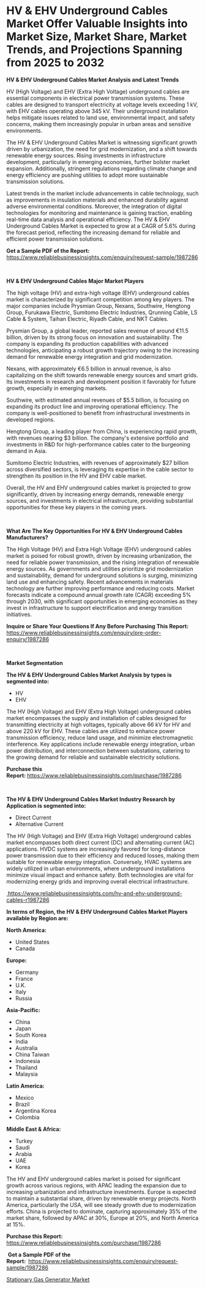 <p><h1>HV & EHV Underground Cables Market Offer Valuable Insights into Market Size, Market Share, Market Trends, and Projections Spanning from 2025 to 2032</h1></p><p><strong>HV & EHV Underground Cables Market Analysis and Latest Trends</strong></p>
<p><p>HV (High Voltage) and EHV (Extra High Voltage) underground cables are essential components in electrical power transmission systems. These cables are designed to transport electricity at voltage levels exceeding 1 kV, with EHV cables operating above 345 kV. Their underground installation helps mitigate issues related to land use, environmental impact, and safety concerns, making them increasingly popular in urban areas and sensitive environments.</p><p>The HV & EHV Underground Cables Market is witnessing significant growth driven by urbanization, the need for grid modernization, and a shift towards renewable energy sources. Rising investments in infrastructure development, particularly in emerging economies, further bolster market expansion. Additionally, stringent regulations regarding climate change and energy efficiency are pushing utilities to adopt more sustainable transmission solutions.</p><p>Latest trends in the market include advancements in cable technology, such as improvements in insulation materials and enhanced durability against adverse environmental conditions. Moreover, the integration of digital technologies for monitoring and maintenance is gaining traction, enabling real-time data analysis and operational efficiency. The HV & EHV Underground Cables Market is expected to grow at a CAGR of 5.6% during the forecast period, reflecting the increasing demand for reliable and efficient power transmission solutions.</p></p>
<p><strong>Get a Sample PDF of the Report:&nbsp;</strong> <a href="https://www.reliablebusinessinsights.com/enquiry/request-sample/1987286?utm_campaign=2350&utm_medium=2&utm_source=Github&utm_content=ia&utm_term=14022025&utm_id=hv-ehv-underground-cables">https://www.reliablebusinessinsights.com/enquiry/request-sample/1987286</a></p>
<p>&nbsp;</p>
<p><strong>HV & EHV Underground Cables Major Market Players</strong></p>
<p><p>The high voltage (HV) and extra-high voltage (EHV) underground cables market is characterized by significant competition among key players. The major companies include Prysmian Group, Nexans, Southwire, Hengtong Group, Furukawa Electric, Sumitomo Electric Industries, Qrunning Cable, LS Cable & System, Taihan Electric, Riyadh Cable, and NKT Cables. </p><p>Prysmian Group, a global leader, reported sales revenue of around €11.5 billion, driven by its strong focus on innovation and sustainability. The company is expanding its production capabilities with advanced technologies, anticipating a robust growth trajectory owing to the increasing demand for renewable energy integration and grid modernization.</p><p>Nexans, with approximately €6.5 billion in annual revenue, is also capitalizing on the shift towards renewable energy sources and smart grids. Its investments in research and development position it favorably for future growth, especially in emerging markets.</p><p>Southwire, with estimated annual revenues of $5.5 billion, is focusing on expanding its product line and improving operational efficiency. The company is well-positioned to benefit from infrastructural investments in developed regions.</p><p>Hengtong Group, a leading player from China, is experiencing rapid growth, with revenues nearing $3 billion. The company's extensive portfolio and investments in R&D for high-performance cables cater to the burgeoning demand in Asia.</p><p>Sumitomo Electric Industries, with revenues of approximately $27 billion across diversified sectors, is leveraging its expertise in the cable sector to strengthen its position in the HV and EHV cable market.</p><p>Overall, the HV and EHV underground cables market is projected to grow significantly, driven by increasing energy demands, renewable energy sources, and investments in electrical infrastructure, providing substantial opportunities for these key players in the coming years.</p></p>
<p>&nbsp;</p>
<p><strong>What Are The Key Opportunities For HV & EHV Underground Cables Manufacturers?</strong></p>
<p><p>The High Voltage (HV) and Extra High Voltage (EHV) underground cables market is poised for robust growth, driven by increasing urbanization, the need for reliable power transmission, and the rising integration of renewable energy sources. As governments and utilities prioritize grid modernization and sustainability, demand for underground solutions is surging, minimizing land use and enhancing safety. Recent advancements in materials technology are further improving performance and reducing costs. Market forecasts indicate a compound annual growth rate (CAGR) exceeding 5% through 2030, with significant opportunities in emerging economies as they invest in infrastructure to support electrification and energy transition initiatives.</p></p>
<p><strong>Inquire or Share Your Questions If Any Before Purchasing This Report:</strong> <a href="https://www.reliablebusinessinsights.com/enquiry/pre-order-enquiry/1987286?utm_campaign=2350&utm_medium=2&utm_source=Github&utm_content=ia&utm_term=14022025&utm_id=hv-ehv-underground-cables">https://www.reliablebusinessinsights.com/enquiry/pre-order-enquiry/1987286</a></p>
<p>&nbsp;</p>
<p><strong>Market Segmentation</strong></p>
<p><strong>The HV & EHV Underground Cables Market Analysis by types is segmented into:</strong></p>
<p><ul><li>HV</li><li>EHV</li></ul></p>
<p><p>The HV (High Voltage) and EHV (Extra High Voltage) underground cables market encompasses the supply and installation of cables designed for transmitting electricity at high voltages, typically above 66 kV for HV and above 220 kV for EHV. These cables are utilized to enhance power transmission efficiency, reduce land usage, and minimize electromagnetic interference. Key applications include renewable energy integration, urban power distribution, and interconnection between substations, catering to the growing demand for reliable and sustainable electricity solutions.</p></p>
<p><strong>Purchase this Report:&nbsp;</strong><a href="https://www.reliablebusinessinsights.com/purchase/1987286?utm_campaign=2350&utm_medium=2&utm_source=Github&utm_content=ia&utm_term=14022025&utm_id=hv-ehv-underground-cables">https://www.reliablebusinessinsights.com/purchase/1987286</a></p>
<p>&nbsp;</p>
<p><strong>The HV & EHV Underground Cables Market Industry Research by Application is segmented into:</strong></p>
<p><ul><li>Direct Current</li><li>Alternative Current</li></ul></p>
<p><p>The HV (High Voltage) and EHV (Extra High Voltage) underground cables market encompasses both direct current (DC) and alternating current (AC) applications. HVDC systems are increasingly favored for long-distance power transmission due to their efficiency and reduced losses, making them suitable for renewable energy integration. Conversely, HVAC systems are widely utilized in urban environments, where underground installations minimize visual impact and enhance safety. Both technologies are vital for modernizing energy grids and improving overall electrical infrastructure.</p></p>
<p><a href="https://www.reliablebusinessinsights.com/hv-and-ehv-underground-cables-r1987286?utm_campaign=2350&utm_medium=2&utm_source=Github&utm_content=ia&utm_term=14022025&utm_id=hv-ehv-underground-cables">&nbsp;https://www.reliablebusinessinsights.com/hv-and-ehv-underground-cables-r1987286</a></p>
<p><strong>In terms of Region, the HV & EHV Underground Cables Market Players available by Region are:</strong></p>
<p>
    <p> <strong> North America: </strong>
        <ul>
            <li>United States</li>
            <li>Canada</li>
        </ul>
        </p> 
    <p> <strong> Europe: </strong>
        <ul>
            <li>Germany</li>
            <li>France</li>
            <li>U.K.</li>
            <li>Italy</li>
            <li>Russia</li>
        </ul>
        </p> 
    <p> <strong> Asia-Pacific: </strong>
        <ul>
            <li>China</li>
            <li>Japan</li>
            <li>South Korea</li>
            <li>India</li>
            <li>Australia</li>
            <li>China Taiwan</li>
            <li>Indonesia</li>
            <li>Thailand</li>
            <li>Malaysia</li>
        </ul>
        </p> 
    <p> <strong> Latin America: </strong>
        <ul>
            <li>Mexico</li>
            <li>Brazil</li>
            <li>Argentina Korea</li>
            <li>Colombia</li>
        </ul>
        </p> 
    <p> <strong> Middle East & Africa: </strong>
        <ul>
            <li>Turkey</li>
            <li>Saudi</li>
            <li>Arabia</li>
            <li>UAE</li>
            <li>Korea</li>
        </ul>
    </p>
    </p>
<p><p>The HV and EHV underground cables market is poised for significant growth across various regions, with APAC leading the expansion due to increasing urbanization and infrastructure investments. Europe is expected to maintain a substantial share, driven by renewable energy projects. North America, particularly the USA, will see steady growth due to modernization efforts. China is projected to dominate, capturing approximately 35% of the market share, followed by APAC at 30%, Europe at 20%, and North America at 15%.</p></p>
<p><strong>Purchase this Report: </strong><a href="https://www.reliablebusinessinsights.com/purchase/1987286?utm_campaign=2350&utm_medium=2&utm_source=Github&utm_content=ia&utm_term=14022025&utm_id=hv-ehv-underground-cables">https://www.reliablebusinessinsights.com/purchase/1987286</a></p>
<p>&nbsp;<strong>Get a Sample PDF of the Report:&nbsp;&nbsp;</strong><a href="https://www.reliablebusinessinsights.com/enquiry/request-sample/1987286?utm_campaign=2350&utm_medium=2&utm_source=Github&utm_content=ia&utm_term=14022025&utm_id=hv-ehv-underground-cables">https://www.reliablebusinessinsights.com/enquiry/request-sample/1987286</a></p>
<p><strong></strong></p>
<p><p><a href="https://github.com/chungwimbu4/Market-Research-Report-List-1/blob/main/stationary-gas-generator-market.md?utm_campaign=2350&utm_medium=2&utm_source=Github&utm_content=ia&utm_term=14022025&utm_id=hv-ehv-underground-cables">Stationary Gas Generator Market</a></p></p>